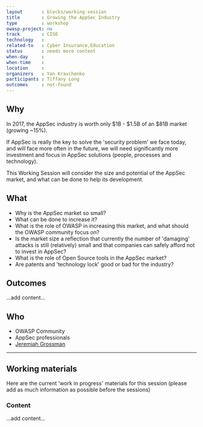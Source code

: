 ```yaml
---
layout       : blocks/working-session
title        : Growing the AppSec Industry
type         : workshop
owasp-project: no
track        : CISO
technology   :
related-to   : Cyber Insurance,Education
status       : needs more content
when-day     :
when-time    :
location     :
organizers   : Yan Kravchenko
participants : Tiffany Long
outcomes     : not-found
---
```


## Why

In 2017, the AppSec industry is worth only $1B - $1.5B of an $81B market (growing ~15%).

If AppSec is really the key to solve the 'security problem' we face today, and will face more often in the future, we will need significantly more investment and focus in AppSec solutions (people, processes and technology).

This Working Session will consider the size and potential of the AppSec market, and what can be done to help its development.

## What

 - Why is the AppSec market so small?
 - What can be done to increase it?
 - What is the role of OWASP in increasing this market, and what should the OWASP community focus on?
 - Is the market size a reflection that currently the number of 'damaging' attacks is still (relatively) small and that companies can safely afford not to invest in AppSec?
 - What is the role of Open Source tools in the AppSec market?
 - Are patents and 'technology lock' good or bad for the industry?

## Outcomes

...add content...

## Who

 - OWASP Community
 - AppSec professionals
 - [Jeremiah Grossman](https://twitter.com/jeremiahg)

---

## Working materials

Here are the current 'work in progress' materials for this session (please add as much information as possible before the sessions)

### Content

...add content...
